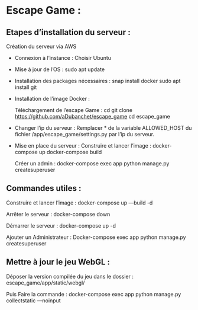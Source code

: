 # Escape Game : 

## Etapes d’installation du serveur : 

Création du serveur via AWS 
* Connexion à l’instance : Choisir Ubuntu 
* Mise à jour de l’OS : 
		sudo apt update
* Installation des packages nécessaires :
		snap install docker 
		sudo apt install git

* Installation de l’image Docker : 

	Téléchargement de l’escape Game : 
	cd 
	git clone https://github.com/aDubanchet/escape_game
	cd escape_game 

	
* Changer l’ip du serveur : 
	Remplacer * de la variable ALLOWED_HOST du fichier /app/escape_game/settings.py par l’ip du serveur. 
* Mise en place du serveur :
	Construire et lancer l’image :
	docker-compose up 
	docker-compose build 

	Créer un admin : 
	docker-compose exec app python manage.py createsuperuser 



## Commandes utiles : 
Construire et lancer l’image :
docker-compose up —build -d


Arrêter le serveur : 
docker-compose down 

Démarrer le serveur : 
docker-compose up -d 

Ajouter un Administrateur :
Docker-compose exec app python manage.py createsuperuser



## Mettre à jour le jeu WebGL :
Déposer la version compilée du jeu dans le dossier : 
escape_game/app/static/webgl/ 

Puis Faire la commande : 
docker-compose exec app python manage.py collectstatic —noinput
